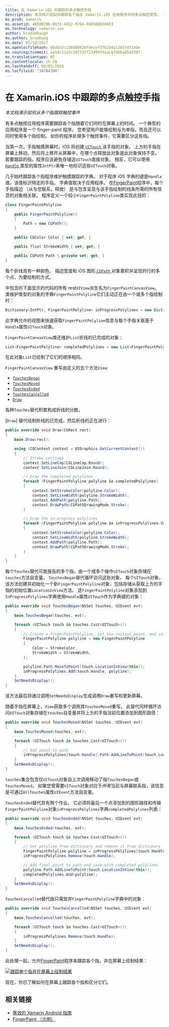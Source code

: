 ```yaml
---
title: 在 Xamarin.iOS 中跟踪的多点触控手指
description: 本文档介绍如何跟踪各个指在 Xamarin.iOS 应用程序中的多点触控笔势。 它是围绕 finger-painting 应用示例。
ms.prod: xamarin
ms.assetid: 48E8B20D-0833-43D2-976A-0605DDB386E3
ms.technology: xamarin-ios
author: bradumbaugh
ms.author: brumbaug
ms.date: 03/18/2017
ms.openlocfilehash: 85dbd3c158408026f4ecef5fb2b01c265747140e
ms.sourcegitcommit: ea1dc12a3c2d7322f234997daacbfdb6ad542507
ms.translationtype: MT
ms.contentlocale: zh-CN
ms.lasthandoff: 06/05/2018
ms.locfileid: "34784398"
---
```

# <a name="multi-touch-finger-tracking-in-xamarinios"></a>在 Xamarin.iOS 中跟踪的多点触控手指

_本文档演示如何从多个指跟踪触控事件_

有多点触控应用程序需要跟踪各个指随着它们同时在屏幕上的时间。 一个典型的应用程序是一个 finger-paint 程序。 您希望用户能够绘制与为单指，而且还可以同时使用多个指绘制。 如你的程序处理多个触控事件，它需要区分这些指。

当第一次，手指触摸屏幕时，iOS 将创建[ `UITouch` ](https://developer.xamarin.com/api/type/UIKit.UITouch/)该手指的对象。 上方的手指在屏幕上移动，然后将上移开从屏幕中，在哪个点释放此对象是此对象保持不变。 若要跟踪的指，程序应该避免存储这`UITouch`直接对象。 相反，它可以使用[ `Handle` ](https://developer.xamarin.com/api/property/Foundation.NSObject.Handle/)类型的属性`IntPtr`来唯一地标识这些`UITouch`对象。

几乎始终跟踪各个指程序维护触摸跟踪的字典。 对于程序 iOS 字典的键是`Handle`值，该值标识特定的手指。 字典值取决于应用程序。 在[FingerPaint](https://developer.xamarin.com/samples/monotouch/ApplicationFundamentals/FingerPaint)程序中，每个手指描边 （从与您联系，释放） 是与包含呈现与该手指绘制的线条所需的所有信息的对象相关联。 程序定义一个较小`FingerPaintPolyline`类实现此目的：

```csharp
class FingerPaintPolyline
{
    public FingerPaintPolyline()
    {
        Path = new CGPath();
    }

    public CGColor Color { set; get; }

    public float StrokeWidth { set; get; }

    public CGPath Path { private set; get; }
}
```

每个折线具有一种颜色、 描边宽度和 iOS 图形[ `CGPath` ](https://developer.xamarin.com/api/type/CoreGraphics.CGPath/)对象累积并呈现的行的多个点，为要绘制的方式。


中包含的下面显示的代码的所有 rest`UIView`派生名为`FingerPaintCanvasView`。 类维护类型的对象的字典`FingerPaintPolyline`它们主动正在由一个或多个指绘制时：

```csharp
Dictionary<IntPtr, FingerPaintPolyline> inProgressPolylines = new Dictionary<IntPtr, FingerPaintPolyline>();
```

此字典允许的视图来快速获取`FingerPaintPolyline`信息与每个手指关联基于`Handle`属性`UITouch`对象。

`FingerPaintCanvasView`类还维护`List`折线的已完成的对象：

```csharp
List<FingerPaintPolyline> completedPolylines = new List<FingerPaintPolyline>();
```

在此对象`List`已绘制了它们的顺序相同。

`FingerPaintCanvasView` 重写由定义的五个方法`View`:

- [`TouchesBegan`](https://developer.xamarin.com/api/member/UIKit.UIResponder.TouchesBegan/p/Foundation.NSSet/UIKit.UIEvent/)
- [`TouchesMoved`](https://developer.xamarin.com/api/member/UIKit.UIResponder.TouchesMoved/p/Foundation.NSSet/UIKit.UIEvent/)
- [`TouchesEnded`](https://developer.xamarin.com/api/member/UIKit.UIResponder.TouchesEnded/p/Foundation.NSSet/UIKit.UIEvent/)
- [`TouchesCancelled`](https://developer.xamarin.com/api/member/UIKit.UIResponder.TouchesCancelled/p/Foundation.NSSet/UIKit.UIEvent/)
- [`Draw`](https://developer.xamarin.com/api/member/UIKit.UIView.Draw/p/CoreGraphics.CGRect/)

各种`Touches`替代积累构成折线的分数。

[`Draw`] 替代绘制折线的已完成，然后折线的正在进行：

```csharp
public override void Draw(CGRect rect)
{
    base.Draw(rect);

    using (CGContext context = UIGraphics.GetCurrentContext())
    {
        // Stroke settings
        context.SetLineCap(CGLineCap.Round);
        context.SetLineJoin(CGLineJoin.Round);

        // Draw the completed polylines
        foreach (FingerPaintPolyline polyline in completedPolylines)
        {
            context.SetStrokeColor(polyline.Color);
            context.SetLineWidth(polyline.StrokeWidth);
            context.AddPath(polyline.Path);
            context.DrawPath(CGPathDrawingMode.Stroke);
        }

        // Draw the in-progress polylines
        foreach (FingerPaintPolyline polyline in inProgressPolylines.Values)
        {
            context.SetStrokeColor(polyline.Color);
            context.SetLineWidth(polyline.StrokeWidth);
            context.AddPath(polyline.Path);
            context.DrawPath(CGPathDrawingMode.Stroke);
        }
    }
}
```

每个`Touches`替代可能报告的多个指，由一个或多个操作`UITouch`对象存储在`touches`方法自变量。 `TouchesBegan`替代循环访问这些对象。 每个`UITouch`对象，该方法创建并初始化一个新`FingerPaintPolyline`对象，包括存储从获取上方的手指的初始位置`LocationInView`方法。 这`FingerPaintPolyline`对象添加到`InProgressPolylines`字典使用`Handle`属性`UITouch`作为字典键的对象：

```csharp
public override void TouchesBegan(NSSet touches, UIEvent evt)
{
    base.TouchesBegan(touches, evt);

    foreach (UITouch touch in touches.Cast<UITouch>())
    {
        // Create a FingerPaintPolyline, set the initial point, and store it
        FingerPaintPolyline polyline = new FingerPaintPolyline
        {
            Color = StrokeColor,
            StrokeWidth = StrokeWidth,
        };

        polyline.Path.MoveToPoint(touch.LocationInView(this));
        inProgressPolylines.Add(touch.Handle, polyline);
    }
    SetNeedsDisplay();
}
```

该方法最后将通过调用`SetNeedsDisplay`生成调用`Draw`重写和更新屏幕。

随着手指在屏幕上，`View`获取多个调用其`TouchesMoved`重写。 此替代同样循环访问`UITouch`对象存储在`touches`自变量并将上方的手指当前位置添加到图形路径：

```csharp
public override void TouchesMoved(NSSet touches, UIEvent evt)
{
    base.TouchesMoved(touches, evt);

    foreach (UITouch touch in touches.Cast<UITouch>())
    {
        // Add point to path
        inProgressPolylines[touch.Handle].Path.AddLineToPoint(touch.LocationInView(this));
    }
    SetNeedsDisplay();
}
```

`touches`集合包含仅`UITouch`对象自上次调用移动了指`TouchesBegan`或`TouchesMoved`。 如果您曾需要`UITouch`对象对应于*所有*当前与屏幕联系指，该信息是可通过`AllTouches`属性`UIEvent`方法自变量。

`TouchesEnded`替代具有两个作业。 它必须将最后一个点添加到的图形路径和传输`FingerPaintPolyline`对象`inProgressPolylines`字典`completedPolylines`列表：

```csharp
public override void TouchesEnded(NSSet touches, UIEvent evt)
{
    base.TouchesEnded(touches, evt);

    foreach (UITouch touch in touches.Cast<UITouch>())
    {
        // Get polyline from dictionary and remove it from dictionary
        FingerPaintPolyline polyline = inProgressPolylines[touch.Handle];
        inProgressPolylines.Remove(touch.Handle);

        // Add final point to path and save with completed polylines
        polyline.Path.AddLineToPoint(touch.LocationInView(this));
        completedPolylines.Add(polyline);
    }
    SetNeedsDisplay();
}
```

`TouchesCancelled`替代由只需放弃`FingerPaintPolyline`字典中的对象：

```csharp
public override void TouchesCancelled(NSSet touches, UIEvent evt)
{
    base.TouchesCancelled(touches, evt);

    foreach (UITouch touch in touches.Cast<UITouch>())
    {
        inProgressPolylines.Remove(touch.Handle);
    }
    SetNeedsDisplay();
}
```

此处理一起，允许[FingerPaint](https://developer.xamarin.com/samples/monotouch/ApplicationFundamentals/FingerPaint)程序来跟踪各个指，并在屏幕上绘制结果：

[![](touch-tracking-images/image01.png "跟踪单个指并在屏幕上绘制结果")](touch-tracking-images/image01.png#lightbox)

现在，你已了解如何在屏幕上跟踪各个指和区分它们。



## <a name="related-links"></a>相关链接

- [等效的 Xamarin Android 指南](~/android/app-fundamentals/touch/touch-tracking.md)
- [FingerPaint （示例）](https://developer.xamarin.com/samples/monotouch/ApplicationFundamentals/FingerPaint)
